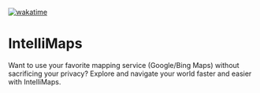 [![wakatime](https://wakatime.com/badge/github/Verisimilitude11/IntelliMaps.svg)](https://wakatime.com/badge/github/Verisimilitude11/IntelliMaps)

# IntelliMaps
 Want to use your favorite mapping service (Google/Bing Maps) without sacrificing your privacy? Explore and navigate your world faster and easier with IntelliMaps.
